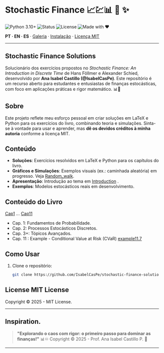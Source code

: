 <!-- HERO -->
# Stochastic Finance 📈💹📊 💎 ✨

![Python 3.10+](https://img.shields.io/badge/Python-3.10%2B-blue)
![Status](https://img.shields.io/badge/Status-Active-brightgreen)
![License](https://img.shields.io/badge/License-MIT-gold)
![Made with ❤](https://img.shields.io/badge/Made%20with-❤-ff69b4)

**PT · EN · ES** · [Galeria](#galeria--gifs) · [Instalação](#instalação--installation--instalación) · [Licença MIT](#licença--license--licencia)

---
## Stochastic Finance Solutions

Solucionário dos exercícios propostos no *Stochastic Finance: An Introduction in Discrete Time* de Hans Föllmer e Alexander Schied, desenvolvido por **Ana Isabel Castillo (@IsabelCasPe)**. Este repositório é um recurso aberto para estudantes e entusiastas de finanças estocásticas, com foco em aplicações práticas e rigor matemático. 📊💙

## Sobre
Este projeto reflete meu esforço pessoal em criar soluções em LaTeX e Python para os exercícios do livro, combinando teoria e simulações. Sinta-se à vontade para usar e aprender, mas **dê os devidos créditos à minha autoria** conforme a licença MIT.

## Conteúdo
- **Soluções**: Exercícios resolvidos em LaTeX e Python para os capítulos do livro.
- **Gráficos e Simulações**: Exemplos visuais (ex.: caminhada aleatória) em progresso. Veja [Random_walk](fig1.png).
- **Apresentação**: Introdução ao tema em [Introduction](Introduction.pdf) .
- **Exemplos**: Modelos estocásticos reais em desenvolvimento.

## Conteúdo do Livro
[Cap1](cap1.pdf) ... [Cap11](cap11.pdf)
- Cap. 1: Fundamentos de Probabilidade.
- Cap. 2: Processos Estocásticos Discretos.
- Cap. 3+: Tópicos Avançados.
- Cap. 11 : Example - Conditional Value at Risk (CVaR) [example11.7](example11.7.png)

## Como Usar
1. Clone o repositório:
   ```bash
   git clone https://github.com/IsabelCasPe/stochastic-finance-solutions.git

## License  MIT License

Copyright ©  2025 - MIT License. 

---
## Inspiration.
>**"Explorando o caos com rigor: o primeiro passo para dominar as finanças!"** 📊♾️
> Copyright ©  2025 - Prof. Ana Isabel Castillo P. 💙
---
